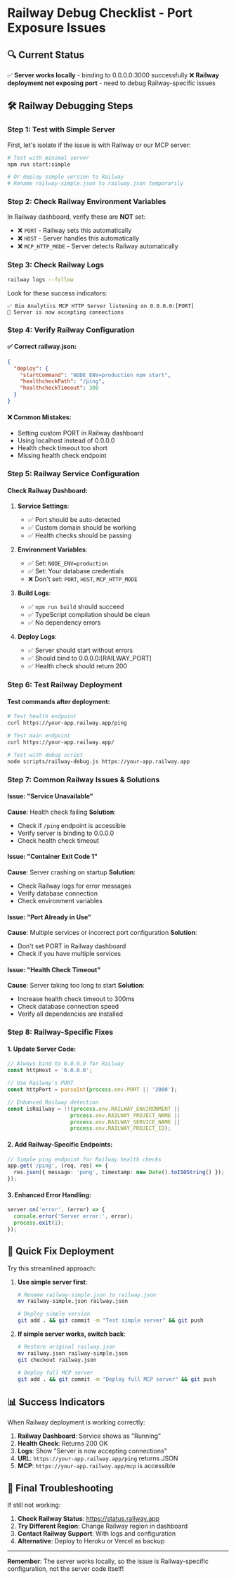 # Railway Debug Checklist - Port Exposure Issues

## 🔍 Current Status
✅ **Server works locally** - binding to 0.0.0.0:3000 successfully
❌ **Railway deployment not exposing port** - need to debug Railway-specific issues

## 🛠️ Railway Debugging Steps

### Step 1: Test with Simple Server
First, let's isolate if the issue is with Railway or our MCP server:

```bash
# Test with minimal server
npm run start:simple

# Or deploy simple version to Railway
# Rename railway-simple.json to railway.json temporarily
```

### Step 2: Check Railway Environment Variables
In Railway dashboard, verify these are **NOT** set:
- ❌ `PORT` - Railway sets this automatically
- ❌ `HOST` - Server handles this automatically
- ❌ `MCP_HTTP_MODE` - Server detects Railway automatically

### Step 3: Check Railway Logs
```bash
railway logs --follow
```

Look for these success indicators:
```
✅ Bio Analytics MCP HTTP Server listening on 0.0.0.0:[PORT]
🎯 Server is now accepting connections
```

### Step 4: Verify Railway Configuration

#### ✅ Correct railway.json:
```json
{
  "deploy": {
    "startCommand": "NODE_ENV=production npm start",
    "healthcheckPath": "/ping",
    "healthcheckTimeout": 300
  }
}
```

#### ❌ Common Mistakes:
- Setting custom PORT in Railway dashboard
- Using localhost instead of 0.0.0.0
- Health check timeout too short
- Missing health check endpoint

### Step 5: Railway Service Configuration

#### Check Railway Dashboard:
1. **Service Settings**:
   - ✅ Port should be auto-detected
   - ✅ Custom domain should be working
   - ✅ Health checks should be passing

2. **Environment Variables**:
   - ✅ Set: `NODE_ENV=production`
   - ✅ Set: Your database credentials
   - ❌ Don't set: `PORT`, `HOST`, `MCP_HTTP_MODE`

3. **Build Logs**:
   - ✅ `npm run build` should succeed
   - ✅ TypeScript compilation should be clean
   - ✅ No dependency errors

4. **Deploy Logs**:
   - ✅ Server should start without errors
   - ✅ Should bind to 0.0.0.0:[RAILWAY_PORT]
   - ✅ Health check should return 200

### Step 6: Test Railway Deployment

#### Test commands after deployment:
```bash
# Test health endpoint
curl https://your-app.railway.app/ping

# Test main endpoint
curl https://your-app.railway.app/

# Test with debug script
node scripts/railway-debug.js https://your-app.railway.app
```

### Step 7: Common Railway Issues & Solutions

#### Issue: "Service Unavailable"
**Cause**: Health check failing
**Solution**: 
- Check if `/ping` endpoint is accessible
- Verify server is binding to 0.0.0.0
- Check health check timeout

#### Issue: "Container Exit Code 1"
**Cause**: Server crashing on startup
**Solution**:
- Check Railway logs for error messages
- Verify database connection
- Check environment variables

#### Issue: "Port Already in Use"
**Cause**: Multiple services or incorrect port configuration
**Solution**:
- Don't set PORT in Railway dashboard
- Check if you have multiple services

#### Issue: "Health Check Timeout"
**Cause**: Server taking too long to start
**Solution**:
- Increase health check timeout to 300ms
- Check database connection speed
- Verify all dependencies are installed

### Step 8: Railway-Specific Fixes

#### 1. Update Server Code:
```typescript
// Always bind to 0.0.0.0 for Railway
const httpHost = '0.0.0.0';

// Use Railway's PORT
const httpPort = parseInt(process.env.PORT || '3000');

// Enhanced Railway detection
const isRailway = !!(process.env.RAILWAY_ENVIRONMENT || 
                    process.env.RAILWAY_PROJECT_NAME || 
                    process.env.RAILWAY_SERVICE_NAME || 
                    process.env.RAILWAY_PROJECT_ID);
```

#### 2. Add Railway-Specific Endpoints:
```typescript
// Simple ping endpoint for Railway health checks
app.get('/ping', (req, res) => {
  res.json({ message: 'pong', timestamp: new Date().toISOString() });
});
```

#### 3. Enhanced Error Handling:
```typescript
server.on('error', (error) => {
  console.error('Server error:', error);
  process.exit(1);
});
```

## 🚀 Quick Fix Deployment

Try this streamlined approach:

1. **Use simple server first**:
   ```bash
   # Rename railway-simple.json to railway.json
   mv railway-simple.json railway.json
   
   # Deploy simple version
   git add . && git commit -m "Test simple server" && git push
   ```

2. **If simple server works, switch back**:
   ```bash
   # Restore original railway.json
   mv railway.json railway-simple.json
   git checkout railway.json
   
   # Deploy full MCP server
   git add . && git commit -m "Deploy full MCP server" && git push
   ```

## 📊 Success Indicators

When Railway deployment is working correctly:

1. **Railway Dashboard**: Service shows as "Running"
2. **Health Check**: Returns 200 OK
3. **Logs**: Show "Server is now accepting connections"
4. **URL**: `https://your-app.railway.app/ping` returns JSON
5. **MCP**: `https://your-app.railway.app/mcp` is accessible

## 🔧 Final Troubleshooting

If still not working:

1. **Check Railway Status**: https://status.railway.app
2. **Try Different Region**: Change Railway region in dashboard
3. **Contact Railway Support**: With logs and configuration
4. **Alternative**: Deploy to Heroku or Vercel as backup

---

**Remember**: The server works locally, so the issue is Railway-specific configuration, not the server code itself! 